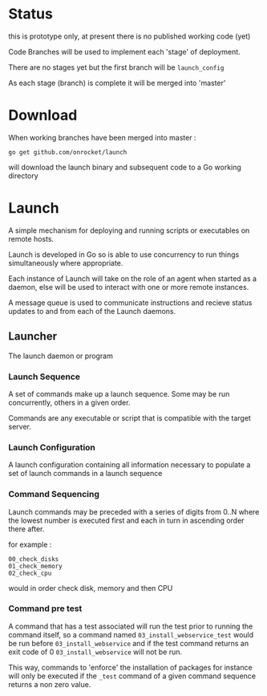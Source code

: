 # Status

this is prototype only, at present there is no published working code (yet)

Code Branches will be used to implement each 'stage' of deployment.

There are no stages yet but the first branch will be `launch_config`

As each stage (branch) is complete it will be merged into 'master'

# Download

When working branches have been merged into master :

    go get github.com/onrocket/launch

will download the launch binary and subsequent code to a Go working directory

# Launch

A simple mechanism for deploying and running scripts or executables on remote
hosts.

Launch is developed in Go so is able to use concurrency to run things
simultaneously where appropriate.

Each instance of Launch will take on the role of an agent when started as a
daemon, else will be used to interact with one or more remote instances.

A message queue is used to communicate instructions and recieve status updates
to and from each of the Launch daemons.

## Launcher

The launch daemon or program

### Launch Sequence

A set of commands make up a launch sequence. Some may be run concurrently,
others in a given order.

Commands are any executable or script that is compatible with the target server.

### Launch Configuration

A launch configuration containing all information necessary to populate a set
of launch commands in a launch sequence

### Command Sequencing

Launch commands may be preceded with a series of digits from 0..N where the
lowest number is executed first and each in turn in ascending order there after.

for example :

    00_check_disks
    01_check_memory
    02_check_cpu

would in order check disk, memory and then CPU

### Command pre test

A command that has a test associated will run the test prior to running the
command itself, so a command named `03_install_webservice_test` would be run
before `03_install_webservice` and if the test command returns an exit code of 0
`03_install_webservice` will not be run.

This way, commands to 'enforce' the installation of packages for instance will
only be executed if the `_test` command of a given command sequence returns a
non zero value.
